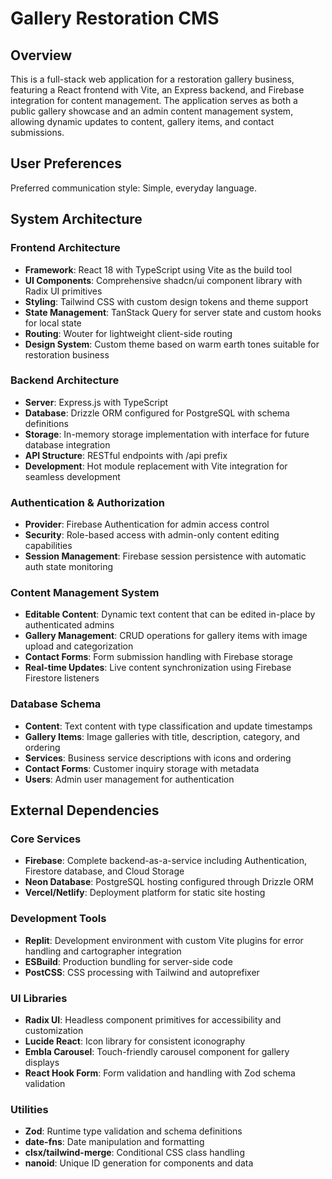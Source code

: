 # Gallery Restoration CMS

## Overview

This is a full-stack web application for a restoration gallery business, featuring a React frontend with Vite, an Express backend, and Firebase integration for content management. The application serves as both a public gallery showcase and an admin content management system, allowing dynamic updates to content, gallery items, and contact submissions.

## User Preferences

Preferred communication style: Simple, everyday language.

## System Architecture

### Frontend Architecture
- **Framework**: React 18 with TypeScript using Vite as the build tool
- **UI Components**: Comprehensive shadcn/ui component library with Radix UI primitives
- **Styling**: Tailwind CSS with custom design tokens and theme support
- **State Management**: TanStack Query for server state and custom hooks for local state
- **Routing**: Wouter for lightweight client-side routing
- **Design System**: Custom theme based on warm earth tones suitable for restoration business

### Backend Architecture
- **Server**: Express.js with TypeScript
- **Database**: Drizzle ORM configured for PostgreSQL with schema definitions
- **Storage**: In-memory storage implementation with interface for future database integration
- **API Structure**: RESTful endpoints with /api prefix
- **Development**: Hot module replacement with Vite integration for seamless development

### Authentication & Authorization
- **Provider**: Firebase Authentication for admin access control
- **Security**: Role-based access with admin-only content editing capabilities
- **Session Management**: Firebase session persistence with automatic auth state monitoring

### Content Management System
- **Editable Content**: Dynamic text content that can be edited in-place by authenticated admins
- **Gallery Management**: CRUD operations for gallery items with image upload and categorization
- **Contact Forms**: Form submission handling with Firebase storage
- **Real-time Updates**: Live content synchronization using Firebase Firestore listeners

### Database Schema
- **Content**: Text content with type classification and update timestamps
- **Gallery Items**: Image galleries with title, description, category, and ordering
- **Services**: Business service descriptions with icons and ordering
- **Contact Forms**: Customer inquiry storage with metadata
- **Users**: Admin user management for authentication

## External Dependencies

### Core Services
- **Firebase**: Complete backend-as-a-service including Authentication, Firestore database, and Cloud Storage
- **Neon Database**: PostgreSQL hosting configured through Drizzle ORM
- **Vercel/Netlify**: Deployment platform for static site hosting

### Development Tools
- **Replit**: Development environment with custom Vite plugins for error handling and cartographer integration
- **ESBuild**: Production bundling for server-side code
- **PostCSS**: CSS processing with Tailwind and autoprefixer

### UI Libraries
- **Radix UI**: Headless component primitives for accessibility and customization
- **Lucide React**: Icon library for consistent iconography
- **Embla Carousel**: Touch-friendly carousel component for gallery displays
- **React Hook Form**: Form validation and handling with Zod schema validation

### Utilities
- **Zod**: Runtime type validation and schema definitions
- **date-fns**: Date manipulation and formatting
- **clsx/tailwind-merge**: Conditional CSS class handling
- **nanoid**: Unique ID generation for components and data